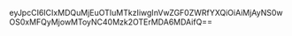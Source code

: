 eyJpcCI6ICIxMDQuMjEuOTIuMTkzIiwgInVwZGF0ZWRfYXQiOiAiMjAyNS0wOS0xMFQyMjowMToyNC40Mzk2OTErMDA6MDAifQ==